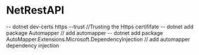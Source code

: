# NetRestAPI

-- dotnet dev-certs https --trust    //Trusting the Https certififate
-- dotnet add package Automapper  // add automapper
-- dotnet add package AutoMapper.Extensions.Microsoft.DependencyInjection // add automapper dependency injection
